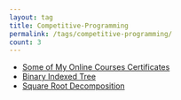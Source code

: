 ```yaml
---
layout: tag
title: Competitive-Programming
permalink: /tags/competitive-programming/
count: 3
---
```


- [Some of My Online Courses Certificates](https://samirpaulb.github.io/blog-jekyll/posts/some-of-my-online-courses-certificates/)
- [Binary Indexed Tree](https://kishuagarwal.github.io/binary-indexed-tree.html)
- [Square Root Decomposition](https://kishuagarwal.github.io/sqrt-decomposition.html)
